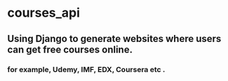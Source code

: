 # courses_api

## Using Django to generate websites where users can get free courses online. 

### for example, Udemy, IMF, EDX, Coursera etc .
